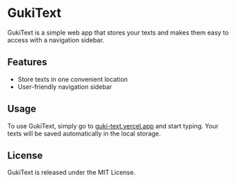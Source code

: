 # GukiText

GukiText is a simple web app that stores your texts and makes them easy to access with a navigation sidebar.

## Features

- Store texts in one convenient location
- User-friendly navigation sidebar

## Usage

To use GukiText, simply go to [guki-text.vercel.app](https://guki-text.vercel.app/)
and start typing. Your texts will be saved automatically in the local storage.

## License

GukiText is released under the MIT License.
